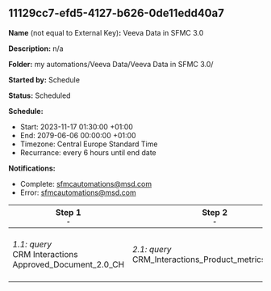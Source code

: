 ## 11129cc7-efd5-4127-b626-0de11edd40a7

**Name** (not equal to External Key)**:** Veeva Data in SFMC 3.0

**Description:** n/a

**Folder:** my automations/Veeva Data/Veeva Data in SFMC 3.0/

**Started by:** Schedule

**Status:** Scheduled

**Schedule:**

* Start: 2023-11-17 01:30:00 +01:00
* End: 2079-06-06 00:00:00 +01:00
* Timezone: Central Europe Standard Time
* Recurrance: every 6 hours until end date

**Notifications:**

* Complete: sfmcautomations@msd.com
* Error: sfmcautomations@msd.com

| Step 1<br>_<small>-</small>_ | Step 2<br>_<small>-</small>_ | Step 3<br>_<small>-</small>_ | Step 4<br>_<small>-</small>_ | Step 5<br>_<small>-</small>_ | Step 6<br>_<small>-</small>_ | Step 7<br>_<small>-</small>_ | Step 8<br>_<small>-</small>_ | Step 9<br>_<small>-</small>_ | Step 10<br>_<small>-</small>_ | Step 11<br>_<small>-</small>_ | Step 12<br>_<small>-</small>_ | Step 13<br>_<small>-</small>_ | Step 14<br>_<small>-</small>_ | Step 15<br>_<small>-</small>_ | Step 16<br>_<small>-</small>_ | Step 17<br>_<small>-</small>_ | Step 18<br>_<small>-</small>_ | Step 19<br>_<small>-</small>_ | Step 20<br>_<small>-</small>_ | Step 21<br>_<small>-</small>_ | Step 22<br>_<small>-</small>_ | Step 23<br>_<small>-</small>_ | Step 24<br>_<small>-</small>_ | Step 25<br>_<small>-</small>_ | Step 26<br>_<small>-</small>_ | Step 27<br>_<small>-</small>_ |
| --- | --- | --- | --- | --- | --- | --- | --- | --- | --- | --- | --- | --- | --- | --- | --- | --- | --- | --- | --- | --- | --- | --- | --- | --- | --- | --- |
| _1.1: query_<br>CRM Interactions Approved_Document_2.0_CH | _2.1: query_<br>CRM_Interactions_Product_metrics_2.0_CH | _3.1: query_<br>CRM_Interactions Clm_Presentation_2.0_CH | _4.1: query_<br>CRM Interactions Multichannel_consent_2.0_CH | _5.1: query_<br>CRM Interactions Survey_Target_2.0_CH | _6.1: query_<br>CRM Interactions _Product_2.0_CH | _7.1: query_<br>CRM Interactions Call2_Detail_2.0_CH | _8.1: query_<br>CRM Interactions  Survey_2.0_CH | _9.1: query_<br>CRM Interactions Account_2.0_CH | _10.1: query_<br>CRM Interactions Survey_Question_2.0_CH | _11.1: query_<br>CRM Interactions Address_2.0_CH | _12.1: query_<br>CRM Interactions User_2.0_CH | _13.1: query_<br>CRM Interactions MC_Cycle_Plan_Channel_3.0 | _14.1: query_<br>CRM Interactions Email_Activity_2.0_CH | _15.1: query_<br>CRM Interactions Cycle_Plan_Target_3.0 | _16.1: query_<br>CRM Interactions Call2_2.0_CH | _17.1: query_<br>CRM Interactions MC_Cycle_Plan_3.0 | _18.1: query_<br>CRM Interactions Call2_Sample_2.0_CH | _19.1: query_<br>CRM Interactions _CI_Question_3.0 | _20.1: query_<br>CRM Interactions Sent_Email_2.0_CH | _21.1: query_<br>CRM Interactions Question_Response_2.0_CH | _22.1: query_<br>CRM Interactions CI Target Response_3.0 | _23.1: query_<br>CRM Interactions CI_Header_3.0 | _24.1: query_<br>CRM Interactions Call2_Key_Message_2.0_CH | _25.1: query_<br>CRM Interactions Dynamic_Attribute_3.0 | _26.1: query_<br>CRM Interactions MC_Cycle_Plan_Product_3.0 | _27.1: query_<br>CRM Interactions TSF_2.0_CH |
